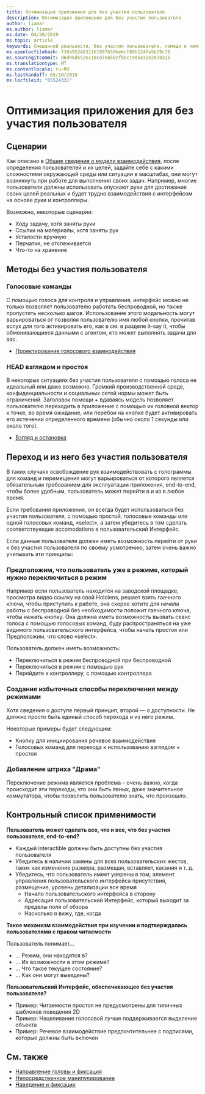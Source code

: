 ```yaml
---
title: Оптимизация приложения для без участия пользователя
description: Оптимизация приложения для без участия пользователя
author: liamar
ms.author: liamar
ms.date: 04/20/2019
ms.topic: article
keywords: Смешанной реальности, без участия пользователя, помощи и помощи, предназначенных для взаимодействия с разработки
ms.openlocfilehash: f39a9524831161997b59be6cf89b124fa5b29c78
ms.sourcegitcommit: d6d96d552ec10cd7e6502fbbc1905432e2878325
ms.translationtype: MT
ms.contentlocale: ru-RU
ms.lasthandoff: 05/10/2019
ms.locfileid: "65524331"
---
```

# <a name="optimizing-your-app-for-hands-free"></a>Оптимизация приложения для без участия пользователя



## <a name="scenarios"></a>Сценарии

Как описано в [Общие сведения о модели взаимодействия](interaction-fundamentals.md), после определения пользователей и их целей, задайте себе с какими сложностями окружающей среды или ситуации в масштабах, они могут возникнуть при работе для выполнения своих задач. Например, многие пользователи должны использовать опускают руки для достижения своих целей реальных и будет трудно взаимодействия с интерфейсом на основе руки и контроллеры. 

Возможно, некоторые сценарии: 
* Ходу задачу, хотя заняты руки
* Ссылки на материалы, хотя заняты рук
* Усталости вручную
* Перчатки, не отслеживается
* Что-то на хранение


## <a name="hands-free-modalities"></a>Методы без участия пользователя

### <a name="voice-commanding"></a>Голосовые команды

С помощью голоса для контроля и управления, интерфейс можно не только позволяет пользователю работать беспроводной, но также пропустить несколько шагов. Использование этого модальность могут варьироваться от позволяя пользователю имя любой кнопки, прочитав вслух для того активировать его, как в см. в разделе it-say it, чтобы обменивающиеся данными с агентом, кто может выполнять задачи для вас.

* [Проектирование голосового взаимодействия](voice-design.md)


### <a name="head-gaze-and-dwell"></a>HEAD взглядом и простоя

В некоторых ситуациях без участия пользователя с помощью голоса не идеальный или даже возможно. Громкий производственной среде, конфиденциальности и социальных сетей нормы может быть ограничений. Заголовок помощи + вдаваясь модель позволяет пользователю переходить в приложение с помощью их головной вектор к точке, во время ожидание, или перебои на кнопке будет активировать его истечении определенного времени (обычно около 1 секунды или около того). 

* [Взгляд и остановка](gaze-and-dwell.md)

## <a name="transitioning-in-and-out-of-hands-free"></a>Переход и из него без участия пользователя

В таких случаях освобождение рук взаимодействовать с голограммы для команд и перемещения могут варьироваться от которого является обязательным требованием для эксплуатации приложения, end-to-end, чтобы более удобным, пользователь может перейти в и из в любое время. 

Если требования приложения, он всегда будет использоваться без участия пользователя, с помощью простой, голосовые команды или одной голосовых команд, «select», а затем убедитесь в том сделать соответствующие accomodations в пользовательский Интерфейс. 

Если данные пользователя должен иметь возможность перейти от руки к без участия пользователя по своему усмотрению, затем очень важно учитывать эти принципы:

### <a name="assume-the-user-is-already-in-the-mode-that-they-want-to-switch-to"></a>Предположим, что пользователь уже в режиме, который нужно переключиться в режим
Например если пользователь находится на заводской площадке, просмотра видео ссылку на свой Hololens, решает взять гаечного ключа, чтобы приступить к работе, она скорее хотите для начала работы с беспроводной без необходимости положит гаечного ключа, чтобы нажать кнопку. Она должна иметь возможность вызвать сеанс голоса с помощью голосовых команд, буду распространяться на уже видимого пользовательского интерфейса, чтобы начать простоя или Предположим, что слово «select».

Пользователь должен иметь возможность: 
* Переключиться в режим беспроводной при беспроводной
* Переключиться в режим с помощью рук
* Перейдите к контроллеру, с помощью контроллера 

### <a name="create-redundant-ways-to-switch-modes"></a>Создание избыточных способы переключения между режимами
Хотя сведения о доступе первый принцип, второй — о доступности. Не должно просто быть единый способ перехода и из него режим. 

Некоторые примеры будет следующим: 
* Кнопку для инициирования речевое взаимодействие
* Голосовых команд для перехода к использованию взглядом + простоя

### <a name="add-a-dash-of-drama"></a>Добавление штриха "Драма"
Переключение режима является проблема – очень важно, когда происходит эти переходы, что они быть явных, даже значительное коммутатора, чтобы позволить пользователю знать, что произошло. 


## <a name="usability-checklist"></a>Контрольный список применимости

**Пользователь может сделать все, что и все, что без участия пользователя, end-to-end?**
* Каждый interactible должны быть доступны без участия пользователя
* Убедитесь в наличии замены для всех пользовательских жестов, таких как изменение размера, размещая, вставляет, касания и т. д.
* Убедитесь, что пользователь имеет уверены в том, элемент управления пользовательского интерфейса присутствия, размещение, уровень детализации все время
    * Начало пользовательского интерфейса в сторону
    * Адресация пользовательский Интерфейс, который выходит за пределы поля of обзора
    * Насколько я вижу, где, когда

**Такое механизм взаимодействия при изучении и подтверждалась пользователями с правом читаемости**

Пользователь понимает...
* ... Режим, они находятся в?
* ... Их возможности в этом режиме?
* ... Что такое текущее состояние?
* ... Как они могут выведены?
    
**Пользовательский Интерфейс, обеспечивающее без участия пользователя?**   

* Пример: Читаемости простоя не предусмотрены для типичных шаблонов поведения 2D
* Пример: Нацеливание голосовой лучше поддерживается выделение объекта
* Пример: Речевое взаимодействие предпочтительнее с подписями, которые должны быть включен


## <a name="see-also"></a>См. также
* [Направление головы и фиксация](gaze-and-commit.md)
* [Непосредственное манипулирование](direct-manipulation.md)
* [Наведение и фиксация](point-and-commit.md)
